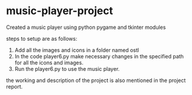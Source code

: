 # music-player-project
Created a music player using python pygame and tkinter modules

steps to setup are as follows:
1. Add all the images and icons in a folder named ostl 
2. In the code player6.py make necessary changes in the specified path for all the icons and images.
3. Run the player6.py to use the music player.


the working and description of the project is also mentioned in the project report.
